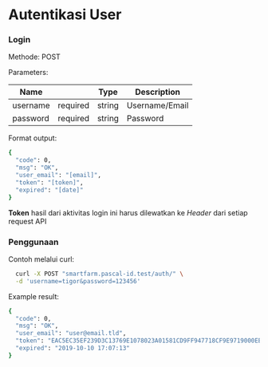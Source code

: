 
# Autentikasi User

### Login

Methode: POST

Parameters:

| Name  |   | Type  |  Description |
|---|---|---|---|
| username | required | string  | Username/Email |
| password | required | string  | Password |


Format output:


```bash
{
  "code": 0,
  "msg": "OK",
  "user_email": "[email]",
  "token": "[token]",
  "expired": "[date]"
}

```

**Token** hasil dari aktivitas login ini harus dilewatkan ke *Header* dari setiap request API

### Penggunaan

Contoh melalui curl:

```bash
  curl -X POST "smartfarm.pascal-id.test/auth/" \
  -d 'username=tigor&password=123456'

```

Example result:

```bash
{
  "code": 0,
  "msg": "OK",
  "user_email": "user@email.tld",
  "token": "EAC5EC35EF239D3C13769E1078023A01581CD9FF947718CF9E9719000EBF53DA",
  "expired": "2019-10-10 17:07:13"
}

```

